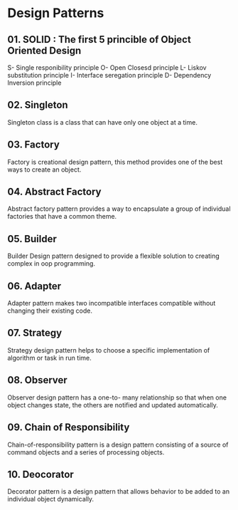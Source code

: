 # Design Patterns
## 01. SOLID : The first 5 princible of Object Oriented Design
S- Single responibility principle
O- Open Closesd principle
L- Liskov substitution principle
I- Interface seregation principle
D- Dependency Inversion principle
## 02. Singleton
Singleton class is a class that can have only one object at a time.
## 03. Factory
Factory  is creational design pattern, this method provides one of the best ways to create an object.
## 04. Abstract Factory
Abstract factory pattern provides a way to encapsulate a group of individual factories that have a common theme.
## 05. Builder
Builder Design pattern designed to provide a flexible solution to creating complex in oop programming.
## 06. Adapter
Adapter pattern makes two incompatible interfaces compatible without changing their existing code.
## 07. Strategy
 Strategy design pattern helps to choose a specific implementation of algorithm or task in run time.
## 08. Observer
Observer design pattern has a one-to-  many relationship so that when one object changes state, the others are notified and updated automatically.
## 09. Chain of Responsibility
Chain-of-responsibility pattern is a design pattern consisting of a source of command objects and a series of processing objects.
## 10. Deocorator 
Decorator pattern is a design pattern that allows behavior to be added to an individual object dynamically.